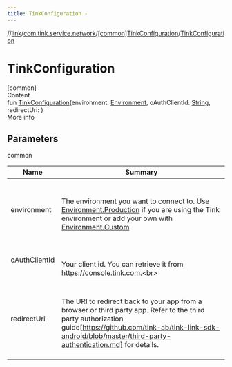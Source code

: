 ```yaml
---
title: TinkConfiguration -
---
```

//[link](../../index.md)/[com.tink.service.network](../index.md)/[[common]TinkConfiguration](index.md)/[TinkConfiguration](-tink-configuration.md)



# TinkConfiguration  
[common]  
Content  
fun [TinkConfiguration](-tink-configuration.md)(environment: [Environment](../[common]-environment/index.md), oAuthClientId: [String](https://kotlinlang.org/api/latest/jvm/stdlib/kotlin/-string/index.html), redirectUri: <ERROR CLASS>)  
More info  


## Parameters  
  
common  
  
|  Name|  Summary| 
|---|---|
| <a name="com.tink.service.network/TinkConfiguration/TinkConfiguration/#com.tink.service.network.Environment#kotlin.String#/PointingToDeclaration/"></a>environment| <a name="com.tink.service.network/TinkConfiguration/TinkConfiguration/#com.tink.service.network.Environment#kotlin.String#/PointingToDeclaration/"></a><br><br>The environment you want to connect to. Use [Environment.Production](../[common]-environment/-production/index.md) if you are using the Tink environment or add your own with [Environment.Custom](../[common]-environment/-custom/index.md)<br><br>
| <a name="com.tink.service.network/TinkConfiguration/TinkConfiguration/#com.tink.service.network.Environment#kotlin.String#/PointingToDeclaration/"></a>oAuthClientId| <a name="com.tink.service.network/TinkConfiguration/TinkConfiguration/#com.tink.service.network.Environment#kotlin.String#/PointingToDeclaration/"></a><br><br>Your client id. You can retrieve it from https://console.tink.com.<br><br>
| <a name="com.tink.service.network/TinkConfiguration/TinkConfiguration/#com.tink.service.network.Environment#kotlin.String#/PointingToDeclaration/"></a>redirectUri| <a name="com.tink.service.network/TinkConfiguration/TinkConfiguration/#com.tink.service.network.Environment#kotlin.String#/PointingToDeclaration/"></a><br><br>The URI to redirect back to your app from a browser or third party app. Refer to the third party authorization guide[https://github.com/tink-ab/tink-link-sdk-android/blob/master/third-party-authentication.md] for details.<br><br>
  
  



